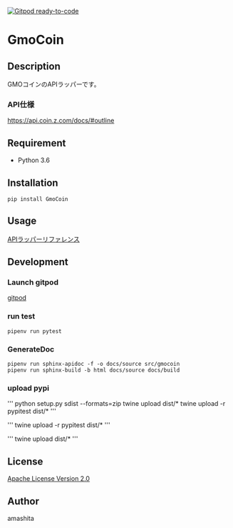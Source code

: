 [![Gitpod ready-to-code](https://img.shields.io/badge/Gitpod-ready--to--code-blue?logo=gitpod)](https://gitpod.io/#https://github.com/amashita/GmoCoin)

# GmoCoin

## Description

GMOコインのAPIラッパーです。

### API仕様

https://api.coin.z.com/docs/#outline

## Requirement

* Python 3.6

## Installation

```
pip install GmoCoin
```

## Usage

[APIラッパーリファレンス](https://amashita.github.io/GmoCoin/)

## Development

### Launch gitpod

[gitpod](https://gitpod.io/#https://github.com/amashita/GmoCoin)

### run test

```
pipenv run pytest
```

### GenerateDoc

```
pipenv run sphinx-apidoc -f -o docs/source src/gmocoin
pipenv run sphinx-build -b html docs/source docs/build
```

### upload pypi

'''
python setup.py sdist --formats=zip
twine upload dist/*
twine upload -r pypitest dist/*
'''

'''
twine upload -r pypitest dist/*
'''

'''
twine upload dist/*
'''


## License

[Apache License Version 2.0](LICENSE)

## Author

amashita

